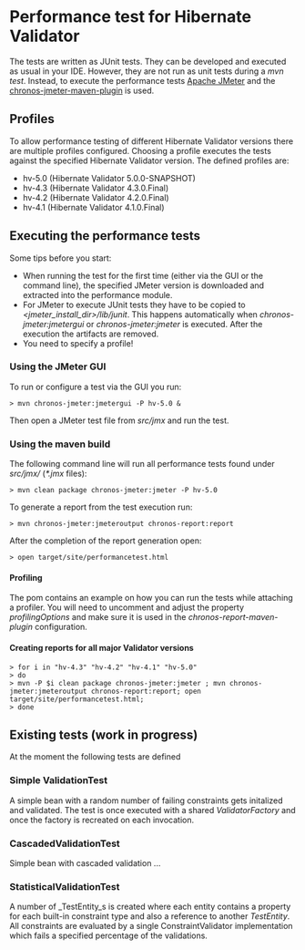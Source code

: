 # Performance test for Hibernate Validator

The tests are written as JUnit tests. They can be developed and executed as usual in your IDE. However, they are not
run as unit tests during a _mvn test_. Instead, to execute the performance tests [Apache JMeter](http://jmeter.apache.org/)
and the [chronos-jmeter-maven-plugin](http://mojo.codehaus.org/chronos/chronos-jmeter-maven-plugin) is used.

## Profiles

To allow performance testing of different Hibernate Validator versions there are multiple profiles configured.
Choosing a profile executes the tests against the specified Hibernate Validator version. The defined profiles are:

* hv-5.0 (Hibernate Validator 5.0.0-SNAPSHOT)
* hv-4.3 (Hibernate Validator 4.3.0.Final)
* hv-4.2 (Hibernate Validator 4.2.0.Final)
* hv-4.1 (Hibernate Validator 4.1.0.Final)

## Executing the performance tests

Some tips before you start:

* When running the test for the first time (either via the GUI or the command line), the specified JMeter version is
downloaded and extracted into the performance module.
* For JMeter to execute JUnit tests they have to be copied to _\<jmeter_install_dir\>/lib/junit_. This happens automatically
  when _chronos-jmeter:jmetergui_ or _chronos-jmeter:jmeter_ is executed. After the execution the artifacts are removed.
* You need to specify a profile!

### Using the JMeter GUI

To run or configure a test via the GUI you run:

    > mvn chronos-jmeter:jmetergui -P hv-5.0 &

Then open a JMeter test file from _src/jmx_ and run the test.

### Using the maven build

The following command line will run all performance tests found under _src/jmx/_  (_*.jmx_ files):

    > mvn clean package chronos-jmeter:jmeter -P hv-5.0

To generate a report from the test execution run:

    > mvn chronos-jmeter:jmeteroutput chronos-report:report

After the completion of the report generation open:

    > open target/site/performancetest.html

#### Profiling

The pom contains an example on how you can run the tests while attaching a profiler. You will need to uncomment and
adjust the property _profilingOptions_ and make sure it is used in the _chronos-report-maven-plugin_ configuration.

#### Creating reports for all major Validator versions

    > for i in "hv-4.3" "hv-4.2" "hv-4.1" "hv-5.0"
    > do
    > mvn -P $i clean package chronos-jmeter:jmeter ; mvn chronos-jmeter:jmeteroutput chronos-report:report; open target/site/performancetest.html;
    > done

## Existing tests (work in progress)

At the moment the following tests are defined

### Simple ValidationTest

A simple bean with a random number of failing constraints gets initalized and validated. The test is once executed with
a shared _ValidatorFactory_ and once the factory is recreated on each invocation.

### CascadedValidationTest

Simple bean with cascaded validation ...

### StatisticalValidationTest

A number of _TestEntity_s is created where each entity contains a property for each built-in constraint type and also a reference
to another _TestEntity_. All constraints are evaluated by a single ConstraintValidator implementation which fails a specified
percentage of the validations.



